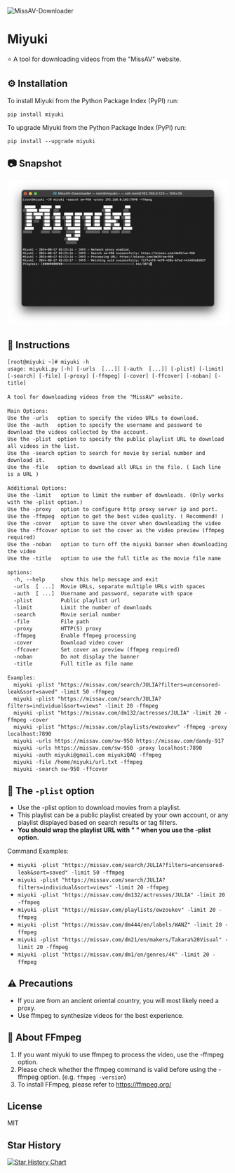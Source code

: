 ![MissAV-Downloader](https://socialify.git.ci/MiyukiQAQ/MissAV-Downloader/image?description=1&font=Inter&forks=1&issues=1&language=1&name=1&owner=1&pattern=Plus&pulls=1&stargazers=1&theme=Auto)

# Miyuki

⭐️ A tool for downloading videos from the "MissAV" website.

## ⚙️ Installation

To install Miyuki from the Python Package Index (PyPI) run:

```
pip install miyuki
```

To upgrade Miyuki from the Python Package Index (PyPI) run:

```
pip install --upgrade miyuki
```

## 📷 Snapshot

![snapshot.png](https://raw.githubusercontent.com/MiyukiQAQ/MissAV-Downloader/master/resources/readme_pics/snapshot.png)

## 📖 Instructions

```
[root@miyuki ~]# miyuki -h
usage: miyuki.py [-h] [-urls  [...]] [-auth  [...]] [-plist] [-limit] [-search] [-file] [-proxy] [-ffmpeg] [-cover] [-ffcover] [-noban] [-title]

A tool for downloading videos from the "MissAV" website.

Main Options:
Use the -urls   option to specify the video URLs to download.
Use the -auth   option to specify the username and password to download the videos collected by the account.
Use the -plist  option to specify the public playlist URL to download all videos in the list.
Use the -search option to search for movie by serial number and download it.
Use the -file   option to download all URLs in the file. ( Each line is a URL )

Additional Options:
Use the -limit   option to limit the number of downloads. (Only works with the -plist option.)
Use the -proxy   option to configure http proxy server ip and port.
Use the -ffmpeg  option to get the best video quality. ( Recommend! )
Use the -cover   option to save the cover when downloading the video
Use the -ffcover option to set the cover as the video preview (ffmpeg required)
Use the -noban   option to turn off the miyuki banner when downloading the video
Use the -title   option to use the full title as the movie file name

options:
  -h, --help     show this help message and exit
  -urls  [ ...]  Movie URLs, separate multiple URLs with spaces
  -auth  [ ...]  Username and password, separate with space
  -plist         Public playlist url
  -limit         Limit the number of downloads
  -search        Movie serial number
  -file          File path
  -proxy         HTTP(S) proxy
  -ffmpeg        Enable ffmpeg processing
  -cover         Download video cover
  -ffcover       Set cover as preview (ffmpeg required)
  -noban         Do not display the banner
  -title         Full title as file name

Examples:
  miyuki -plist "https://missav.com/search/JULIA?filters=uncensored-leak&sort=saved" -limit 50 -ffmpeg
  miyuki -plist "https://missav.com/search/JULIA?filters=individual&sort=views" -limit 20 -ffmpeg
  miyuki -plist "https://missav.com/dm132/actresses/JULIA" -limit 20 -ffmpeg -cover
  miyuki -plist "https://missav.com/playlists/ewzoukev" -ffmpeg -proxy localhost:7890
  miyuki -urls https://missav.com/sw-950 https://missav.com/dandy-917
  miyuki -urls https://missav.com/sw-950 -proxy localhost:7890
  miyuki -auth miyuki@gmail.com miyukiQAQ -ffmpeg
  miyuki -file /home/miyuki/url.txt -ffmpeg
  miyuki -search sw-950 -ffcover
```

## 🤫 The ```-plist``` option

- Use the -plist option to download movies from a playlist.
- This playlist can be a public playlist created by your own account, or any playlist displayed based on search results or tag filters.
- **You should wrap the playlist URL with " " when you use the -plist option.**

Command Examples:
- ```miyuki -plist "https://missav.com/search/JULIA?filters=uncensored-leak&sort=saved" -limit 50 -ffmpeg```
- ```miyuki -plist "https://missav.com/search/JULIA?filters=individual&sort=views" -limit 20 -ffmpeg```
- ```miyuki -plist "https://missav.com/dm132/actresses/JULIA" -limit 20 -ffmpeg```
- ```miyuki -plist "https://missav.com/playlists/ewzoukev" -limit 20 -ffmpeg```
- ```miyuki -plist "https://missav.com/dm444/en/labels/WANZ" -limit 20 -ffmpeg```
- ```miyuki -plist "https://missav.com/dm21/en/makers/Takara%20Visual" -limit 20 -ffmpeg```
- ```miyuki -plist "https://missav.com/dm1/en/genres/4K" -limit 20 -ffmpeg```

## ⚠️ Precautions

- If you are from an ancient oriental country, you will most likely need a proxy.
- Use ffmpeg to synthesize videos for the best experience.

## 👀 About FFmpeg

1. If you want miyuki to use ffmpeg to process the video, use the -ffmpeg option.
2. Please check whether the ffmpeg command is valid before using the -ffmpeg option. (e.g. ```ffmpeg -version```)
3. To install FFmpeg, please refer to https://ffmpeg.org/

## License

MIT

## Star History

[![Star History Chart](https://api.star-history.com/svg?repos=MiyukiQAQ/MissAV-Downloader&type=Date)](https://star-history.com/#MiyukiQAQ/MissAV-Downloader&Date)
